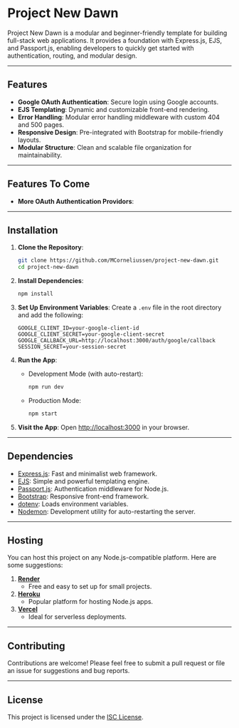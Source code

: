 # Project New Dawn

Project New Dawn is a modular and beginner-friendly template for building full-stack web applications. It provides a foundation with Express.js, EJS, and Passport.js, enabling developers to quickly get started with authentication, routing, and modular design.

---

## Features

- **Google OAuth Authentication**: Secure login using Google accounts.
- **EJS Templating**: Dynamic and customizable front-end rendering.
- **Error Handling**: Modular error handling middleware with custom 404 and 500 pages.
- **Responsive Design**: Pre-integrated with Bootstrap for mobile-friendly layouts.
- **Modular Structure**: Clean and scalable file organization for maintainability.
---

## Features To Come
- **More OAuth Authentication Providors**:

---



## Installation

1. **Clone the Repository**:
    ```bash
    git clone https://github.com/MCorneliussen/project-new-dawn.git
    cd project-new-dawn
    ```

2. **Install Dependencies**:
    ```bash
    npm install
    ```

3. **Set Up Environment Variables**:
    Create a `.env` file in the root directory and add the following:
    ```env
    GOOGLE_CLIENT_ID=your-google-client-id
    GOOGLE_CLIENT_SECRET=your-google-client-secret
    GOOGLE_CALLBACK_URL=http://localhost:3000/auth/google/callback
    SESSION_SECRET=your-session-secret
    ```

4. **Run the App**:
    - Development Mode (with auto-restart):
      ```bash
      npm run dev
      ```
    - Production Mode:
      ```bash
      npm start
      ```

5. **Visit the App**:
    Open [http://localhost:3000](http://localhost:3000) in your browser.

---


## Dependencies

- [Express.js](https://expressjs.com/): Fast and minimalist web framework.
- [EJS](https://ejs.co/): Simple and powerful templating engine.
- [Passport.js](https://www.passportjs.org/): Authentication middleware for Node.js.
- [Bootstrap](https://getbootstrap.com/): Responsive front-end framework.
- [dotenv](https://github.com/motdotla/dotenv): Loads environment variables.
- [Nodemon](https://github.com/remy/nodemon): Development utility for auto-restarting the server.

---

## Hosting

You can host this project on any Node.js-compatible platform. Here are some suggestions:

1. **[Render](https://render.com/)**
   - Free and easy to set up for small projects.
2. **[Heroku](https://www.heroku.com/)**
   - Popular platform for hosting Node.js apps.
3. **[Vercel](https://vercel.com/)**
   - Ideal for serverless deployments.

---

## Contributing

Contributions are welcome! Please feel free to submit a pull request or file an issue for suggestions and bug reports.

---

## License

This project is licensed under the [ISC License](https://opensource.org/licenses/ISC).

